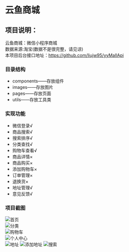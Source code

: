 云鱼商城
=========
项目说明：
---------
 云鱼商城：微信小程序商城
 <br>数据来源:淘宝(数据不是很完整，请见谅)
 <br>本项目后台接口地址：https://github.com/liujw95/yyMallApi

### 目录结构
* components——存放组件
* images——存放图片
* pages——存放页面
* utils——存放工具类
### 实现功能
* 微信登录√
* 商品搜索√
* 搜索排序√
* 分类查找√
* 购物车查看√
* 商品详情×
* 商品购买×
* 添加购物车×
* 订单管理×
* 退换货×
* 地址管理√
* 意见反馈√

### 
### 项目截图
![首页](https://github.com/liujw95/yyMall/blob/master/images/%E6%88%AA%E5%9B%BE/home.jpg?raw=true)
<br>
![分类](https://github.com/liujw95/yyMall/blob/master/images/%E6%88%AA%E5%9B%BE/sort.jpg?raw=true)
<br>
![购物车](https://github.com/liujw95/yyMall/blob/master/images/%E6%88%AA%E5%9B%BE/cart.jpg?raw=true)
<br>
![个人中心](https://github.com/liujw95/yyMall/blob/master/images/%E6%88%AA%E5%9B%BE/my.jpg?raw=true)
<br>
![地址](https://github.com/liujw95/yyMall/blob/master/images/%E6%88%AA%E5%9B%BE/adress.jpg?raw=true)
![添加地址](https://github.com/liujw95/yyMall/blob/master/images/%E6%88%AA%E5%9B%BE/adress_save.jpg?raw=true)
![搜索](https://github.com/liujw95/yyMall/blob/master/images/%E6%88%AA%E5%9B%BE/search.jpg?raw=true)
